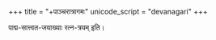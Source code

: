 +++
title = "+पाञ्चरात्रागमः"
unicode_script = "devanagari"
+++

पाद्म-सात्त्वत-जयाख्याः रत्न-त्रयम् इति।